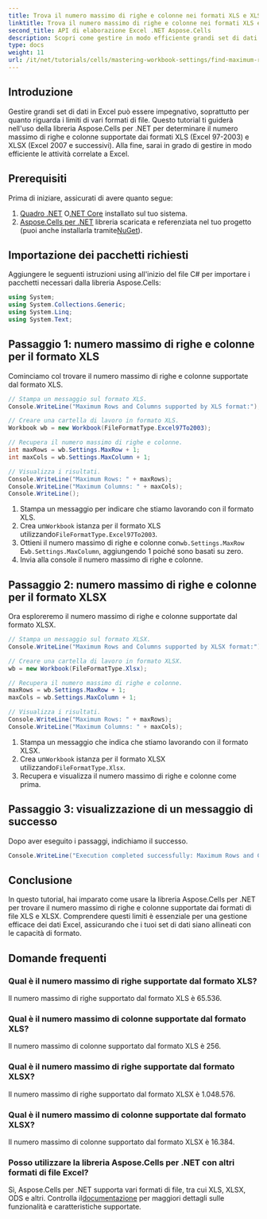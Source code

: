 ```yaml
---
title: Trova il numero massimo di righe e colonne nei formati XLS e XLSX
linktitle: Trova il numero massimo di righe e colonne nei formati XLS e XLSX
second_title: API di elaborazione Excel .NET Aspose.Cells
description: Scopri come gestire in modo efficiente grandi set di dati in Excel utilizzando la libreria Aspose.Cells per .NET. Questa guida fornisce un approccio passo dopo passo per identificare il numero massimo di righe e colonne supportate dai formati di file XLS e XLSX.
type: docs
weight: 11
url: /it/net/tutorials/cells/mastering-workbook-settings/find-maximum-rows-and-columns/
---
```

## Introduzione

Gestire grandi set di dati in Excel può essere impegnativo, soprattutto per quanto riguarda i limiti di vari formati di file. Questo tutorial ti guiderà nell'uso della libreria Aspose.Cells per .NET per determinare il numero massimo di righe e colonne supportate dai formati XLS (Excel 97-2003) e XLSX (Excel 2007 e successivi). Alla fine, sarai in grado di gestire in modo efficiente le attività correlate a Excel.

## Prerequisiti

Prima di iniziare, assicurati di avere quanto segue:

1. [Quadro .NET](https://dotnet.microsoft.com/en-us/download) O[.NET Core](https://dotnet.microsoft.com/en-us/download) installato sul tuo sistema.
2. [Aspose.Cells per .NET](https://releases.aspose.com/cells/net/) libreria scaricata e referenziata nel tuo progetto (puoi anche installarla tramite[NuGet](https://www.nuget.org/packages/Aspose.Cells/)).

## Importazione dei pacchetti richiesti

Aggiungere le seguenti istruzioni using all'inizio del file C# per importare i pacchetti necessari dalla libreria Aspose.Cells:

```csharp
using System;
using System.Collections.Generic;
using System.Linq;
using System.Text;
```

## Passaggio 1: numero massimo di righe e colonne per il formato XLS

Cominciamo col trovare il numero massimo di righe e colonne supportate dal formato XLS.

```csharp
// Stampa un messaggio sul formato XLS.
Console.WriteLine("Maximum Rows and Columns supported by XLS format:");

// Creare una cartella di lavoro in formato XLS.
Workbook wb = new Workbook(FileFormatType.Excel97To2003);

// Recupera il numero massimo di righe e colonne.
int maxRows = wb.Settings.MaxRow + 1;
int maxCols = wb.Settings.MaxColumn + 1;

// Visualizza i risultati.
Console.WriteLine("Maximum Rows: " + maxRows);
Console.WriteLine("Maximum Columns: " + maxCols);
Console.WriteLine();
```

1. Stampa un messaggio per indicare che stiamo lavorando con il formato XLS.
2.  Crea un`Workbook` istanza per il formato XLS utilizzando`FileFormatType.Excel97To2003`.
3.  Ottieni il numero massimo di righe e colonne con`wb.Settings.MaxRow` E`wb.Settings.MaxColumn`, aggiungendo 1 poiché sono basati su zero.
4. Invia alla console il numero massimo di righe e colonne.

## Passaggio 2: numero massimo di righe e colonne per il formato XLSX

Ora esploreremo il numero massimo di righe e colonne supportate dal formato XLSX.

```csharp
// Stampa un messaggio sul formato XLSX.
Console.WriteLine("Maximum Rows and Columns supported by XLSX format:");

// Creare una cartella di lavoro in formato XLSX.
wb = new Workbook(FileFormatType.Xlsx);

// Recupera il numero massimo di righe e colonne.
maxRows = wb.Settings.MaxRow + 1;
maxCols = wb.Settings.MaxColumn + 1;

// Visualizza i risultati.
Console.WriteLine("Maximum Rows: " + maxRows);
Console.WriteLine("Maximum Columns: " + maxCols);
```

1. Stampa un messaggio che indica che stiamo lavorando con il formato XLSX.
2.  Crea un`Workbook` istanza per il formato XLSX utilizzando`FileFormatType.Xlsx`.
3. Recupera e visualizza il numero massimo di righe e colonne come prima.

## Passaggio 3: visualizzazione di un messaggio di successo

Dopo aver eseguito i passaggi, indichiamo il successo.

```csharp
Console.WriteLine("Execution completed successfully: Maximum Rows and Columns retrieval for both formats.");
```

## Conclusione

In questo tutorial, hai imparato come usare la libreria Aspose.Cells per .NET per trovare il numero massimo di righe e colonne supportate dai formati di file XLS e XLSX. Comprendere questi limiti è essenziale per una gestione efficace dei dati Excel, assicurando che i tuoi set di dati siano allineati con le capacità di formato.

## Domande frequenti

### Qual è il numero massimo di righe supportate dal formato XLS?
Il numero massimo di righe supportato dal formato XLS è 65.536.

### Qual è il numero massimo di colonne supportate dal formato XLS?
Il numero massimo di colonne supportato dal formato XLS è 256.

### Qual è il numero massimo di righe supportate dal formato XLSX?
Il numero massimo di righe supportato dal formato XLSX è 1.048.576.

### Qual è il numero massimo di colonne supportate dal formato XLSX?
Il numero massimo di colonne supportato dal formato XLSX è 16.384.

### Posso utilizzare la libreria Aspose.Cells per .NET con altri formati di file Excel?
 Sì, Aspose.Cells per .NET supporta vari formati di file, tra cui XLS, XLSX, ODS e altri. Controlla il[documentazione](https://reference.aspose.com/cells/net/) per maggiori dettagli sulle funzionalità e caratteristiche supportate.